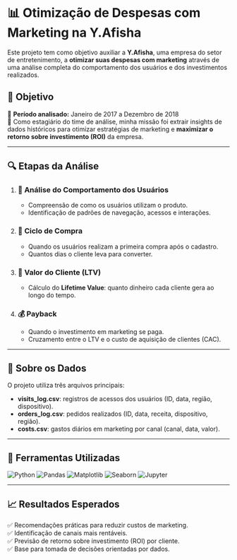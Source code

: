 # 📊 Otimização de Despesas com Marketing na Y.Afisha

Este projeto tem como objetivo auxiliar a **Y.Afisha**, uma empresa do setor de entretenimento, a **otimizar suas despesas com marketing** através de uma análise completa do comportamento dos usuários e dos investimentos realizados.

## 🧠 Objetivo

📅 **Período analisado:** Janeiro de 2017 a Dezembro de 2018  
💼 Como estagiário do time de análise, minha missão foi extrair insights de dados históricos para otimizar estratégias de marketing e **maximizar o retorno sobre investimento (ROI)** da empresa.

---

## 🔍 Etapas da Análise

1. ### 📱 Análise do Comportamento dos Usuários
   - Compreensão de como os usuários utilizam o produto.
   - Identificação de padrões de navegação, acessos e interações.

2. ### 🛒 Ciclo de Compra
   - Quando os usuários realizam a primeira compra após o cadastro.
   - Quantos dias o cliente leva para converter.

3. ### 💸 Valor do Cliente (LTV)
   - Cálculo do **Lifetime Value**: quanto dinheiro cada cliente gera ao longo do tempo.

4. ### 💰 Payback
   - Quando o investimento em marketing se paga.
   - Cruzamento entre o LTV e o custo de aquisição de clientes (CAC).

---
## 📁 Sobre os Dados

O projeto utiliza três arquivos principais:

- **visits_log.csv**: registros de acessos dos usuários (ID, data, região, dispositivo).  
- **orders_log.csv**: pedidos realizados (ID, data, receita, dispositivo, região).  
- **costs.csv**: gastos diários em marketing por canal (canal, data, valor).

---

## 🧰 Ferramentas Utilizadas

![Python](https://img.shields.io/badge/-Python-3776AB?style=for-the-badge&logo=python&logoColor=white)
![Pandas](https://img.shields.io/badge/-Pandas-150458?style=for-the-badge&logo=pandas)
![Matplotlib](https://img.shields.io/badge/-Matplotlib-11557c?style=for-the-badge&logo=matplotlib)
![Seaborn](https://img.shields.io/badge/-Seaborn-6B6B6B?style=for-the-badge)
![Jupyter](https://img.shields.io/badge/-Jupyter-F37626?style=for-the-badge&logo=jupyter&logoColor=white)

---

## 📈 Resultados Esperados

✅ Recomendações práticas para reduzir custos de marketing.  
✅ Identificação de canais mais rentáveis.  
✅ Previsão de retorno sobre investimento (ROI) por cliente.  
✅ Base para tomada de decisões orientadas por dados.
